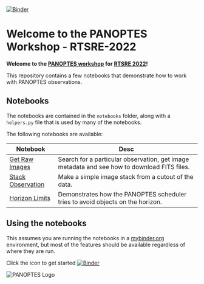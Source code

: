 [![Binder](https://mybinder.org/badge_logo.svg)](https://mybinder.org/v2/gh/panoptes/rtsre-2022/main?urlpath=lab/tree/README.md)

# Welcome to the PANOPTES Workshop - RTSRE-2022

**Welcome to the [PANOPTES workshop](https://rtsre.space/rtsre-workshops-2022/) for [RTSRE 2022](https://rtsre.space/)!**


This repository contains a few notebooks that demonstrate how to work with PANOPTES observations.

## Notebooks

The notebooks are contained in the `notebooks` folder, along with a `helpers.py` file that is used by many of the notebooks.

The following notebooks are available:

| Notebook | Desc |
|----------|------|
| [Get Raw Images](notebooks/Get%20Raw%20Images.ipynb) | Search for a particular observation, get image metadata and see how to download FITS files.
| [Stack Observation](notebooks/Stack%20Observation.ipynb) | Make a simple image stack from a cutout of the data.
| [Horizon Limits](notebooks/Horizon%20Obstruction%20Limits.ipynb) | Demonstrates how the PANOPTES scheduler tries to avoid objects on the horizon.

## Using the notebooks

This assumes you are running the notebooks in a [mybinder.org](https://mybinder.org) environment, but most of the features should be available regardless of where they are run.

Click the icon to get started [![Binder](https://mybinder.org/badge_logo.svg)](https://mybinder.org/v2/gh/panoptes/rtsre-2022/main)

![PANOPTES Logo](https://avatars.githubusercontent.com/u/5598632?s=200&v=4)
